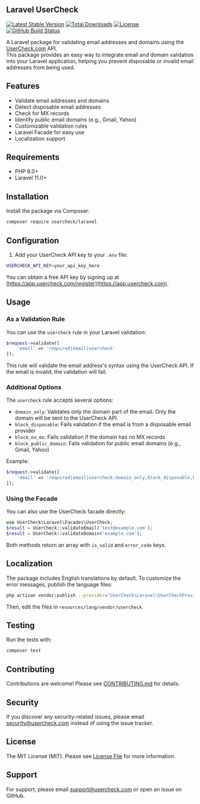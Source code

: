 ## Laravel UserCheck

[![Latest Stable Version](https://img.shields.io/packagist/v/usercheck/laravel.svg?style=flat-square)](https://packagist.org/packages/usercheck/laravel)
[![Total Downloads](https://img.shields.io/packagist/dt/usercheck/laravel.svg?style=flat-square)](https://packagist.org/packages/usercheck/laravel)
[![License](https://img.shields.io/packagist/l/usercheck/laravel.svg?style=flat-square)](https://packagist.org/packages/usercheck/laravel)
[![GitHub Build Status](https://img.shields.io/github/actions/workflow/status/usercheckhq/laravel/tests.yml?label=tests&branch=master&style=flat-square)](https://github.com/usercheckhq/laravel/actions)


A Laravel package for validating email addresses and domains using the [UserCheck.com](https://www.usercheck.com) API.  
This package provides an easy way to integrate email and domain validation into your Laravel application, helping you prevent disposable or invalid email addresses from being used.

## Features

- Validate email addresses and domains
- Detect disposable email addresses
- Check for MX records
- Identify public email domains (e.g., Gmail, Yahoo)
- Customizable validation rules
- Laravel Facade for easy use
- Localization support

## Requirements

- PHP 8.0+
- Laravel 11.0+

## Installation

Install the package via Composer:

```bash
composer require usercheck/laravel
```

## Configuration

1.  Add your UserCheck API key to your `.env` file:

```bash
USERCHECK_API_KEY=your_api_key_here
```

You can obtain a free API key by signing up at [https://app.usercheck.com/register](https://app.usercheck.com).

## Usage

### As a Validation Rule

You can use the `usercheck` rule in your Laravel validation:

```php
$request->validate([
    'email' => 'required|email|usercheck'
]);
```

This rule will validate the email address's syntax using the UserCheck API. If the email is invalid, the validation will fail.

### Additional Options

The `usercheck` rule accepts several options:

- `domain_only`: Validates only the domain part of the email. Only the domain will be sent to the UserCheck API.
- `block_disposable`: Fails validation if the email is from a disposable email provider
- `block_no_mx`: Fails validation if the domain has no MX records
- `block_public_domain`: Fails validation for public email domains (e.g., Gmail, Yahoo)

Example:

```php
$request->validate([
    'email' => 'required|email|usercheck:domain_only,block_disposable,block_no_mx',
]);
```

### Using the Facade

You can also use the UserCheck facade directly:

```php
use UserCheck\Laravel\Facades\UserCheck;
$result = UserCheck::validateEmail('test@example.com');
$result = UserCheck::validateDomain('example.com');
```

Both methods return an array with `is_valid` and `error_code` keys.

## Localization

The package includes English translations by default. To customize the error messages, publish the language files:

```bash
php artisan vendor:publish --provider="UserCheck\Laravel\UserCheckProvider" --tag="lang"
```

Then, edit the files in `resources/lang/vendor/usercheck`.

## Testing

Run the tests with:

```bash
composer test
```

## Contributing

Contributions are welcome! Please see [CONTRIBUTING.md](CONTRIBUTING.md) for details.

## Security

If you discover any security-related issues, please email [security@usercheck.com](mailto:security@usercheck.com) instead of using the issue tracker.

## License

The MIT License (MIT). Please see [License File](LICENSE.md) for more information.

## Support

For support, please email [support@usercheck.com](mailto:support@usercheck.com) or open an issue on GitHub.
